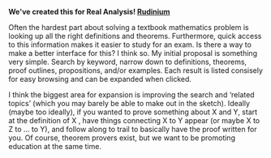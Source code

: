 **We've created this for Real Analysis! [Rudinium](http://rudinium.herokuapp.com)**

Often the hardest part about solving a textbook mathematics problem is looking up all the right definitions and theorems. Furthermore, quick access to this information makes it easier to study for an exam. Is there a way to make a better interface for this? I think so. My initial proposal is something very simple. Search by keyword, narrow down to definitions, theorems, proof outlines, propositions, and/or examples. Each result is listed consisely for easy browsing and can be expanded when clicked.

I think the biggest area for expansion is improving the search and ‘related topics’ (which you may barely be able to make out in the sketch). Ideally (maybe too ideally), if you wanted to prove something about X and Y, start at the definition of X , have things connecting X to Y appear (or maybe X to Z to … to Y), and follow along to trail to basically have the proof written for you. Of course, theorem provers exist, but we want to be promoting education at the same time.
